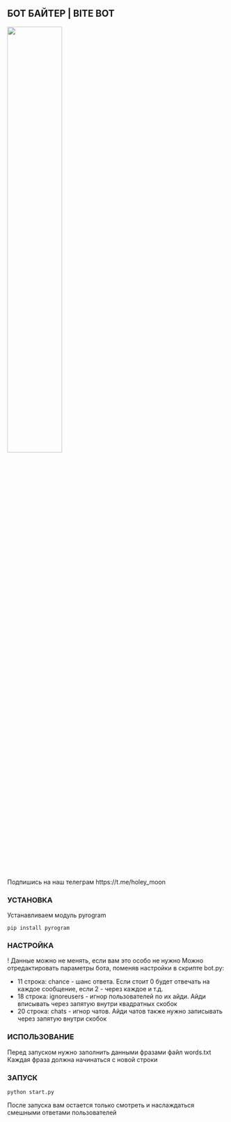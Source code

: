 ## БОТ БАЙТЕР | BITE BOT

<picture>
  <img width=50% height=50% alt="" src="https://i.imgur.com/H2TWotx.jpg">
</picture>
<br>
Подпишись на наш телеграм https://t.me/holey_moon
<br>

### УСТАНОВКА
Устанавливаем модуль pyrogram
```
pip install pyrogram
```
### НАСТРОЙКА
! Данные можно не менять, если вам это особо не нужно
Можно отредактировать параметры бота, поменяв настройки в скрипте bot.py:
+ 11 строка: chance - шанс ответа. Если стоит 0 будет отвечать на каждое сообщение, если 2 - через каждое и т.д.
+ 18 строка: ignoreusers - игнор пользователей по их айди. Айди вписывать через запятую внутри квадратных скобок
+ 20 строка: chats - игнор чатов. Айди чатов также нужно записывать через запятую внутри скобок

### ИСПОЛЬЗОВАНИЕ
Перед запуском нужно заполнить данными фразами файл words.txt
Каждая фраза должна начинаться с новой строки

### ЗАПУСК
```
python start.py
```
После запуска вам остается только смотреть и наслаждаться смешными ответами пользователей